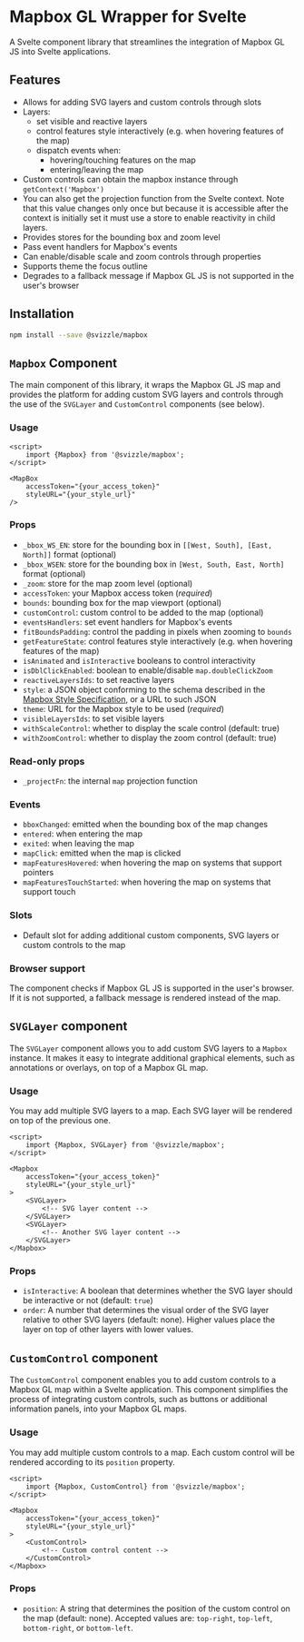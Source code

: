 # Mapbox GL Wrapper for Svelte

A Svelte component library that streamlines the integration of Mapbox GL JS into
Svelte applications.

## Features

- Allows for adding SVG layers and custom controls through slots
- Layers:
	- set visible and reactive layers
	- control features style interactively (e.g. when hovering features of the map)
	- dispatch events when:
		- hovering/touching features on the map
		- entering/leaving the map
- Custom controls can obtain the mapbox instance through `getContext('Mapbox')`
- You can also get the projection function from the Svelte context. Note that
  this value changes only once but because it is accessible after the context
  is initially set it must use a store to enable reactivity in child layers.
- Provides stores for the bounding box and zoom level
- Pass event handlers for Mapbox's events
- Can enable/disable scale and zoom controls through properties
- Supports theme the focus outline
- Degrades to a fallback message if Mapbox GL JS is not supported in the user's browser

## Installation

```sh
npm install --save @svizzle/mapbox
```

## `Mapbox` Component

The main component of this library, it wraps the Mapbox GL JS map and provides
the platform for adding custom SVG layers and controls through the use of the
`SVGLayer` and `CustomControl` components (see below).

### Usage

```svelte
<script>
	import {Mapbox} from '@svizzle/mapbox';
</script>

<MapBox
	accessToken="{your_access_token}"
	styleURL="{your_style_url}"
/>
```

### Props

- `_bbox_WS_EN`: store for the bounding box in `[[West, South], [East, North]]` format (optional)
- `_bbox_WSEN`: store for the bounding box in `[West, South, East, North]` format (optional)
- `_zoom`: store for the map zoom level (optional)
- `accessToken`: your Mapbox access token (*required*)
- `bounds`: bounding box for the map viewport (optional)
- `customControl`: custom control to be added to the map (optional)
- `eventsHandlers`: set event handlers for Mapbox's events
- `fitBoundsPadding`: control the padding in pixels when zooming to `bounds`
- `getFeatureState`: control features style interactively (e.g. when hovering features of the map)
- `isAnimated` and `isInteractive` booleans to control interactivity
- `isDblClickEnabled`: boolean to enable/disable `map.doubleClickZoom`
- `reactiveLayersIds`: to set reactive layers
- `style`: a JSON object conforming to the schema described in the
	[Mapbox Style Specification](https://docs.mapbox.com/mapbox-gl-js/style-spec/),
	or a URL to such JSON
- `theme`: URL for the Mapbox style to be used (*required*)
- `visibleLayersIds`: to set visible layers
- `withScaleControl`: whether to display the scale control (default: true)
- `withZoomControl`: whether to display the zoom control (default: true)

### Read-only props

- `_projectFn`: the internal `map` projection function

### Events

- `bboxChanged`: emitted when the bounding box of the map changes
- `entered`: when entering the map
- `exited`: when leaving the map
- `mapClick`: emitted when the map is clicked
- `mapFeaturesHovered`: when hovering the map on systems that support pointers
- `mapFeaturesTouchStarted`: when hovering the map on systems that support touch

### Slots

- Default slot for adding additional custom components, SVG layers or custom controls to the map

### Browser support

The component checks if Mapbox GL JS is supported in the user's browser. If it
is not supported, a fallback message is rendered instead of the map.

## `SVGLayer` component

The `SVGLayer` component allows you to add custom SVG layers to a `Mapbox`
instance. It makes it easy to integrate additional graphical elements, such as
annotations or overlays, on top of a Mapbox GL map.

### Usage

You may add multiple SVG layers to a map. Each SVG layer will be rendered on top
of the previous one.

```svelte
<script>
	import {Mapbox, SVGLayer} from '@svizzle/mapbox';
</script>

<Mapbox
	accessToken="{your_access_token}"
	styleURL="{your_style_url}"
>
	<SVGLayer>
		<!-- SVG layer content -->
	</SVGLayer>
	<SVGLayer>
		<!-- Another SVG layer content -->
	</SVGLayer>
</Mapbox>
```

### Props

- `isInteractive`: A boolean that determines whether the SVG layer should be interactive or not (default: `true`)
- `order`: A number that determines the visual order of the SVG layer relative to other SVG layers (default: none). Higher values place the layer on top of other layers with lower values.

## `CustomControl` component

The `CustomControl` component enables you to add custom controls to a Mapbox GL
map within a Svelte application. This component simplifies the process of
integrating custom controls, such as buttons or additional information panels,
into your Mapbox GL maps.

### Usage

You may add multiple custom controls to a map. Each custom control will be
rendered according to its `position` property.

```svelte
<script>
	import {Mapbox, CustomControl} from '@svizzle/mapbox';
</script>

<Mapbox
	accessToken="{your_access_token}"
	styleURL="{your_style_url}"
>
	<CustomControl>
		<!-- Custom control content -->
	</CustomControl>
</Mapbox>
```

### Props

- `position`: A string that determines the position of the custom control on the map (default: none). Accepted values are: `top-right`, `top-left`, `bottom-right`, or `bottom-left`.
